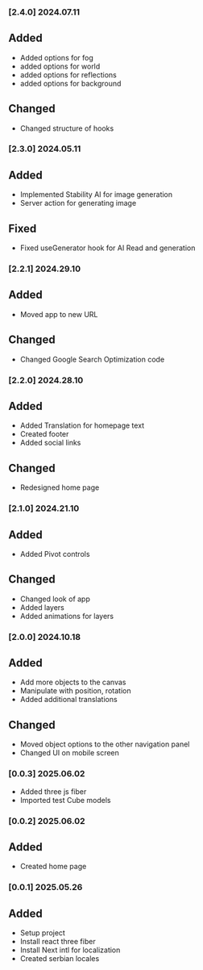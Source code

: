 ### [2.4.0] 2024.07.11

## Added

- Added options for fog
- added options for world
- added options for reflections
- added options for background

## Changed

- Changed structure of hooks

### [2.3.0] 2024.05.11

## Added

- Implemented Stability AI for image generation
- Server action for generating image

## Fixed

- Fixed useGenerator hook for AI Read and generation

### [2.2.1] 2024.29.10

## Added

- Moved app to new URL

## Changed

- Changed Google Search Optimization code

### [2.2.0] 2024.28.10

## Added

- Added Translation for homepage text
- Created footer
- Added social links

## Changed

- Redesigned home page

### [2.1.0] 2024.21.10

## Added

- Added Pivot controls

## Changed

- Changed look of app
- Added layers
- Added animations for layers

### [2.0.0] 2024.10.18

## Added

- Add more objects to the canvas
- Manipulate with position, rotation
- Added additional translations

## Changed

- Moved object options to the other navigation panel
- Changed UI on mobile screen

### [0.0.3] 2025.06.02

- Added three js fiber
- Imported test Cube models

### [0.0.2] 2025.06.02

## Added

- Created home page

### [0.0.1] 2025.05.26

## Added

- Setup project
- Install react three fiber
- Install Next intl for localization
- Created serbian locales
